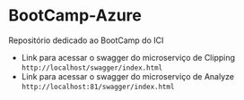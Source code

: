 # BootCamp-Azure
Repositório dedicado ao BootCamp do ICI

 - Link para acessar o swagger do microserviço de Clipping `http://localhost/swagger/index.html`
 - Link para acessar o swagger do microserviço de Analyze  `http://localhost:81/swagger/index.html`
